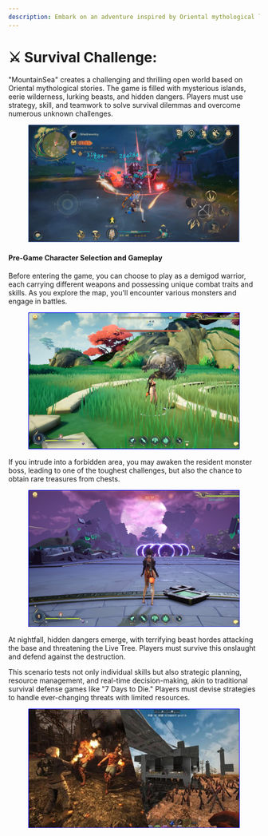 ```yaml
---
description: Embark on an adventure inspired by Oriental mythological legends
---
```


# ⚔️ Survival Challenge:

"MountainSea" creates a challenging and thrilling open world based on Oriental mythological stories. The game is filled with mysterious islands, eerie wilderness, lurking beasts, and hidden dangers. Players must use strategy, skill, and teamwork to solve survival dilemmas and overcome numerous unknown challenges.



<figure><img src="../../.gitbook/assets/image (59).png" alt=""><figcaption></figcaption></figure>

#### Pre-Game Character Selection and Gameplay

Before entering the game, you can choose to play as a demigod warrior, each carrying different weapons and possessing unique combat traits and skills. As you explore the map, you'll encounter various monsters and engage in battles.&#x20;

<figure><img src="../../.gitbook/assets/image (61).png" alt=""><figcaption></figcaption></figure>

If you intrude into a forbidden area, you may awaken the resident monster boss, leading to one of the toughest challenges, but also the chance to obtain rare treasures from chests.

<figure><img src="../../.gitbook/assets/image (62).png" alt=""><figcaption></figcaption></figure>

At nightfall, hidden dangers emerge, with terrifying beast hordes attacking the base and threatening the Live Tree. Players must survive this onslaught and defend against the destruction.&#x20;

This scenario tests not only individual skills but also strategic planning, resource management, and real-time decision-making, akin to traditional survival defense games like "7 Days to Die." Players must devise strategies to handle ever-changing threats with limited resources.

<figure><img src="../../.gitbook/assets/image (64).png" alt=""><figcaption></figcaption></figure>



